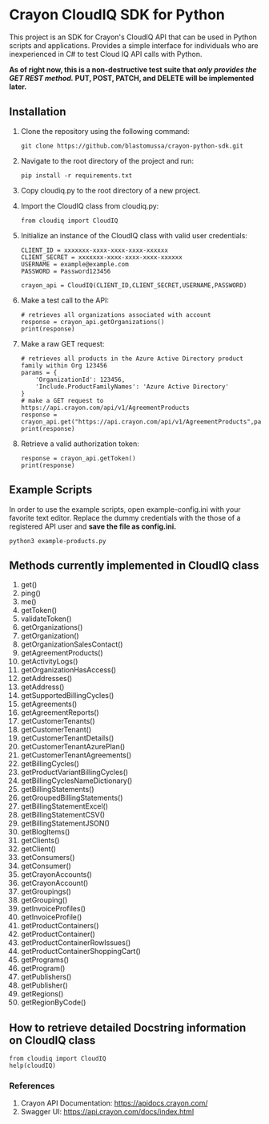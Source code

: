 # Crayon CloudIQ SDK for Python

This project is an SDK for Crayon's CloudIQ API that can be used in Python
scripts and applications. Provides a simple interface for individuals who are
inexperienced in C# to test Cloud IQ API calls with Python.

**As of right now, this is a non-destructive test suite that _only provides the GET
REST method._ PUT, POST, PATCH, and DELETE will be implemented later.**

## Installation

1. Clone the repository using the following command:
	```
	git clone https://github.com/blastomussa/crayon-python-sdk.git
	```

2. Navigate to the root directory of the project and run:
	```
	pip install -r requirements.txt
	```

3. Copy cloudiq.py to the root directory of a new project.

4. Import the CloudIQ class from cloudiq.py:
	```
	from cloudiq import CloudIQ
	```

5. Initialize an instance of the CloudIQ class with valid user credentials:
	```
	CLIENT_ID = xxxxxxx-xxxx-xxxx-xxxx-xxxxxx
	CLIENT_SECRET = xxxxxxx-xxxx-xxxx-xxxx-xxxxxx
	USERNAME = example@example.com
	PASSWORD = Password123456

	crayon_api = CloudIQ(CLIENT_ID,CLIENT_SECRET,USERNAME,PASSWORD)
	```

6. Make a test call to the API:
	```
	# retrieves all organizations associated with account
	response = crayon_api.getOrganizations()
	print(response)
	```

7. Make a raw GET request:
	```
	# retrieves all products in the Azure Active Directory product family within Org 123456
	params = {
		'OrganizationId': 123456,
		'Include.ProductFamilyNames': 'Azure Active Directory'
	}
	# make a GET request to https://api.crayon.com/api/v1/AgreementProducts
	response = crayon_api.get("https://api.crayon.com/api/v1/AgreementProducts",params)
	print(response)
	```

8. Retrieve a valid authorization token:
	```
	response = crayon_api.getToken()
	print(response)
	```

## Example Scripts

In order to use the example scripts, open example-config.ini with your favorite
text editor. Replace the dummy credentials with the those of a registered API
user and **save the file as config.ini.**
```
python3 example-products.py
```

## Methods currently implemented in CloudIQ class

1. get()
2. ping()
3. me()
4. getToken()
5. validateToken()
6. getOrganizations()
7. getOrganization()
8. getOrganizationSalesContact()
9. getAgreementProducts()
10. getActivityLogs()
11. getOrganizationHasAccess()
12. getAddresses()
13. getAddress()
14. getSupportedBillingCycles()
15. getAgreements()
16. getAgreementReports()
17. getCustomerTenants()
18. getCustomerTenant()
19. getCustomerTenantDetails()
20. getCustomerTenantAzurePlan()
21. getCustomerTenantAgreements()
22. getBillingCycles()
23. getProductVariantBillingCycles()
24. getBillingCyclesNameDictionary()
25. getBillingStatements()
26. getGroupedBillingStatements()
27. getBillingStatementExcel()
28. getBillingStatementCSV()
29. getBillingStatementJSON()
30. getBlogItems()
31. getClients()
32. getClient()
33. getConsumers()
34. getConsumer()
35. getCrayonAccounts()
36. getCrayonAccount()
37. getGroupings()
38. getGrouping()
39. getInvoiceProfiles()
40. getInvoiceProfile()
41. getProductContainers()
42. getProductContainer()
43. getProductContainerRowIssues()
44. getProductContainerShoppingCart()
45. getPrograms()
46. getProgram()
47. getPublishers()
48. getPublisher()
49. getRegions()
50. getRegionByCode()



##  How to retrieve detailed Docstring information on CloudIQ class

```
from cloudiq import CloudIQ
help(cloudIQ)
```

### References

1. Crayon API Documentation: https://apidocs.crayon.com/
2. Swagger UI: https://api.crayon.com/docs/index.html
